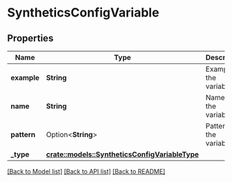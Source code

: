 # SyntheticsConfigVariable

## Properties

Name | Type | Description | Notes
------------ | ------------- | ------------- | -------------
**example** | **String** | Example for the variable. | 
**name** | **String** | Name of the variable. | 
**pattern** | Option<**String**> | Pattern of the variable. | [optional]
**_type** | [**crate::models::SyntheticsConfigVariableType**](SyntheticsConfigVariableType.md) |  | 

[[Back to Model list]](../README.md#documentation-for-models) [[Back to API list]](../README.md#documentation-for-api-endpoints) [[Back to README]](../README.md)


